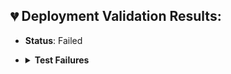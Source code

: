 ## 💔 Deployment Validation Results:
- **Status**: Failed
- <details><summary><strong>Test Failures</strong></summary>

		Test Class: SomeClassTest
		Test Method: methodName
		Message: System.AssertException: Assertion Failed
		StackTrace: External entry point
		Class.SomeClassTest.methodName: line 7, column 1

		Test Class: SomeClassTest
		Test Method: methodName
		Message: System.AssertException: Assertion Failed
		StackTrace: External entry point
		Class.SomeClassTest.methodName: line 7, column 1
</details>